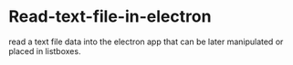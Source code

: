 # Read-text-file-in-electron
read a text file data into the electron app that can be later manipulated or placed in listboxes.
